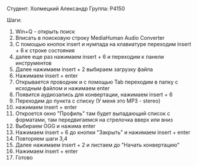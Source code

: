 Студент: Холмецкий Александр
Группа: P4150

Шаги:
1. Win+Q - открыть поиск
2. Вписать в поисковую строку MediaHuman Audio Converter
3. С помощью кнопок insert и нумпада на клавиатуре переходим insert + 6 к строке состояния
4. далее еще раз нажимаем insert + 6 и переходим к панели инструментов
5. Далее нажимаем insert + 2 выбираем загрузку файла
6. Нажимаем insert + enter
7. Открывается проводник и с помощью Tab переходим в папку с исходным файлом и нажимаем enter
8. Появится аудиозапись для конвертации, нажимаем insert + 6
9. Переходим до пункта с списку (У меня это MP3 - stereo)
10. нажимаем insert + enter
11. Откроется окно "Профиль" там будет выпадающий список с форматами, там передвигаемся на стрелочка вверх или вниз
12. Выбираем OGG и нажима enter
13. Нажимаем insert + 6 до кнопки "Закрыть" и нажимаем insert + enter
14. Повторяем шаги 3,4
15. Далее нажимаем insert + 2 и листаем до "Начать конвертацию" 
16. Нажимаем insert + enter
17. Готово